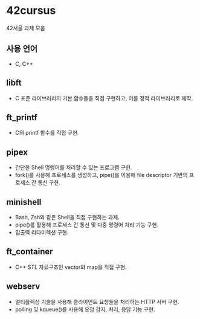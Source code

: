 # 42cursus
42서울 과제 모음

## 사용 언어 
- C, C++

## libft
- C 표준 라이브러리의 기본 함수들을 직접 구현하고, 이를 정적 라이브러리로 제작.

## ft_printf
- C의 printf 함수를 직접 구현.

## pipex
- 간단한 Shell 명령어를 처리할 수 있는 프로그램 구현.
- fork()를 사용해 프로세스를 생성하고, pipe()를 이용해 file descriptor 기반의 프로세스 간 통신 구현.

## minishell
- Bash, Zsh와 같은 Shell을 직접 구현하는 과제.
- pipe()를 활용해 프로세스 간 통신 및 다중 명령어 처리 기능 구현.
- 입출력 리다이렉션 구현.
  
## ft_container
- C++ STL 자료구조인 vector와 map을 직접 구현.

## webserv
- 멀티플렉싱 기술을 사용해 클라이언트 요청들을 처리하는 HTTP 서버 구현.
- polling 및 kqueue()를 사용해 요청 감지, 처리, 응답 기능 구현.
